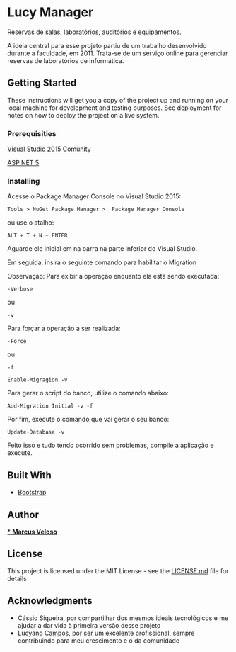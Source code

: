 # Lucy Manager

Reservas de salas, laboratórios, auditórios e equipamentos.

A ideia central para esse projeto partiu de um trabalho desenvolvido durante a faculdade, em 2011.
Trata-se de um serviço online para gerenciar reservas de laboratórios de informática.

## Getting Started

These instructions will get you a copy of the project up and running on your local machine for development and testing purposes. See deployment for notes on how to deploy the project on a live system.

### Prerequisities

[Visual Studio 2015 Comunity](https://go.microsoft.com/fwlink/?LinkId=532606)

[ASP.NET 5](https://go.microsoft.com/fwlink/?LinkId=627627)

### Installing

Acesse o Package Manager Console no Visual Studio 2015:
```
Tools > NuGet Package Manager >  Package Manager Console
```
ou use o atalho:
```
ALT + T + N + ENTER 
```
Aguarde ele inicial em na barra na parte inferior do Visual Studio.

Em seguida, insira o seguinte comando para habilitar o Migration

Observação:
Para exibir a operação enquanto ela está sendo executada:
```
-Verbose
```
ou
```
-v
```
Para forçar a operação a ser realizada:
```
-Force
```
ou
```
-f
```

```
Enable-Migragion -v
```

Para gerar o script do banco, utilize o comando abaixo:

```
Add-Migration Initial -v -f
```

Por fim, execute o comando que vai gerar o seu banco:
```
Update-Database -v
```

Feito isso e tudo tendo ocorrido sem problemas, compile a aplicação e execute.

## Built With

* [Bootstrap](getbootstrap.com)

## Author

[* **Marcus Veloso**](https://twitter.com/MarcusvsVeloso)

## License

This project is licensed under the MIT License - see the [LICENSE.md](LICENSE.md) file for details

## Acknowledgments

* Cássio Siqueira, por compartilhar dos mesmos ideais tecnológicos e me ajudar a dar vida à primeira versão desse projeto
* [Lucyano Campos](https://github.com/lucyanocm), por ser um excelente profissional, sempre contribuindo para meu crescimento e o da comunidade
